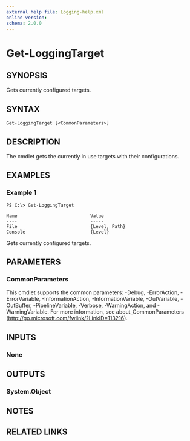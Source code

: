 ```yaml
---
external help file: Logging-help.xml
online version: 
schema: 2.0.0
---
```


# Get-LoggingTarget

## SYNOPSIS
Gets currently configured targets.

## SYNTAX

```
Get-LoggingTarget [<CommonParameters>]
```

## DESCRIPTION
The cmdlet gets the currently in use targets with their configurations.

## EXAMPLES

### Example 1
```
PS C:\> Get-LoggingTarget

Name                           Value
----                           -----
File                           {Level, Path}
Console                        {Level}
```

Gets currently configured targets.

## PARAMETERS

### CommonParameters
This cmdlet supports the common parameters: -Debug, -ErrorAction, -ErrorVariable, -InformationAction, -InformationVariable, -OutVariable, -OutBuffer, -PipelineVariable, -Verbose, -WarningAction, and -WarningVariable. For more information, see about_CommonParameters (http://go.microsoft.com/fwlink/?LinkID=113216).

## INPUTS

### None

## OUTPUTS

### System.Object

## NOTES

## RELATED LINKS

